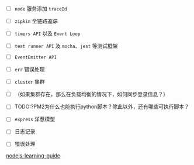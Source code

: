 - [ ] `node` 服务添加 `traceId`
- [ ] `zipkin` 全链路追踪
- [ ] `timers API` 以及 `Event Loop`
- [ ] `test runner API` 及 `mocha`、`jest` 等测试框架
- [ ] `EventEmitter API`
- [ ] `err` 错误处理
- [ ] `cluster` 集群
- [ ] （如果集群存在，那么在负载均衡的情况下，如何同步登录信息？）
- [ ] TODO:?PM2为什么也能执行python脚本？除此以外，还有哪些可执行脚本？

- [ ] `express` 洋葱模型
- [ ] 日志记录
- [ ] 错误处理

[nodejs-learning-guide](https://github.com/oneyoung19/fork-nodejs-learning-guide)
